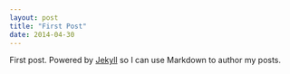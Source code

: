 ```yaml
---
layout: post
title: "First Post"
date: 2014-04-30
---
```


First post. Powered by [Jekyll](http://jekyllrb.com) so I can use Markdown to author my posts.
